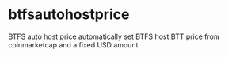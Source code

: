 # btfsautohostprice
BTFS auto host price automatically set BTFS host BTT price from coinmarketcap and a fixed USD amount
